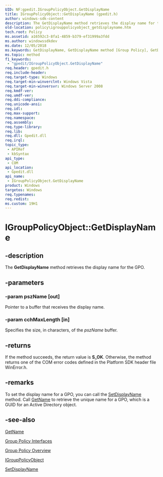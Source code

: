 ```yaml
---
UID: NF:gpedit.IGroupPolicyObject.GetDisplayName
title: IGroupPolicyObject::GetDisplayName (gpedit.h)
author: windows-sdk-content
description: The GetDisplayName method retrieves the display name for the GPO.
old-location: policy\igrouppolicyobject_getdisplayname.htm
tech.root: Policy
ms.assetid: a16592c3-8fa1-4859-b379-ef31999a3fdd
ms.author: windowssdkdev
ms.date: 12/05/2018
ms.keywords: GetDisplayName, GetDisplayName method [Group Policy], GetDisplayName method [Group Policy],IGroupPolicyObject interface, IGroupPolicyObject interface [Group Policy],GetDisplayName method, IGroupPolicyObject.GetDisplayName, IGroupPolicyObject::GetDisplayName, _win32_igrouppolicyobject_getdisplayname, gpedit/IGroupPolicyObject::GetDisplayName, policy.igrouppolicyobject_getdisplayname
ms.topic: method
f1_keywords: 
 - "gpedit/IGroupPolicyObject.GetDisplayName"
req.header: gpedit.h
req.include-header: 
req.target-type: Windows
req.target-min-winverclnt: Windows Vista
req.target-min-winversvr: Windows Server 2008
req.kmdf-ver: 
req.umdf-ver: 
req.ddi-compliance: 
req.unicode-ansi: 
req.idl: 
req.max-support: 
req.namespace: 
req.assembly: 
req.type-library: 
req.lib: 
req.dll: Gpedit.dll
req.irql: 
topic_type:
 - APIRef
 - kbSyntax
api_type:
 - COM
api_location:
 - Gpedit.dll
api_name:
 - IGroupPolicyObject.GetDisplayName
product: Windows
targetos: Windows
req.typenames: 
req.redist: 
ms.custom: 19H1
---
```


# IGroupPolicyObject::GetDisplayName


## -description


The
    <b>GetDisplayName</b> method retrieves the display name for the GPO.


## -parameters




### -param pszName [out]

Pointer to a buffer that receives the display name.


### -param cchMaxLength [in]

Specifies the size, in characters, of the <i>pszName</i> buffer.


## -returns



If the method succeeds, the return value is <b>S_OK</b>. Otherwise, the method returns one of the COM error codes defined in the Platform SDK header file WinError.h.




## -remarks



To set the display name for a GPO, you can call the 
<a href="https://docs.microsoft.com/previous-versions/windows/desktop/api/gpedit/nf-gpedit-igrouppolicyobject-setdisplayname">SetDisplayName</a> method. Call 
<a href="https://docs.microsoft.com/previous-versions/windows/desktop/api/gpedit/nf-gpedit-igrouppolicyobject-getname">GetName</a> to retrieve the unique name for a GPO, which is a GUID for an Active Directory object.




## -see-also




<a href="https://docs.microsoft.com/previous-versions/windows/desktop/api/gpedit/nf-gpedit-igrouppolicyobject-getname">GetName</a>



<a href="https://docs.microsoft.com/previous-versions/windows/desktop/Policy/group-policy-interfaces">Group Policy
    Interfaces</a>



<a href="https://docs.microsoft.com/previous-versions/windows/desktop/Policy/about-group-policy">Group Policy
    Overview</a>



<a href="https://docs.microsoft.com/previous-versions/windows/desktop/api/gpedit/nn-gpedit-igrouppolicyobject">IGroupPolicyObject</a>



<a href="https://docs.microsoft.com/previous-versions/windows/desktop/api/gpedit/nf-gpedit-igrouppolicyobject-setdisplayname">SetDisplayName</a>
 

 

